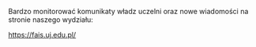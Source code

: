 Bardzo monitorować komunikaty władz uczelni
oraz nowe wiadomości na stronie naszego wydziału:

<https://fais.uj.edu.pl/>
